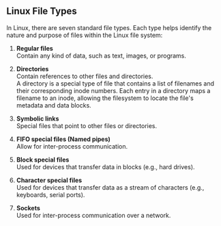 ## Linux File Types

In Linux, there are seven standard file types. Each type helps identify the nature and purpose of files within the Linux file system:

1. **Regular files**  
    Contain any kind of data, such as text, images, or programs.

2. **Directories**  
    Contain references to other files and directories.\
A directory is a special type of file that contains a list of filenames and their corresponding inode numbers. Each entry in a directory maps a filename to an inode, allowing the filesystem to locate the file's metadata and data blocks.

3. **Symbolic links**  
    Special files that point to other files or directories.

4. **FIFO special files (Named pipes)**  
    Allow for inter-process communication.

5. **Block special files**  
    Used for devices that transfer data in blocks (e.g., hard drives).

6. **Character special files**  
    Used for devices that transfer data as a stream of characters (e.g., keyboards, serial ports).

7. **Sockets**  
    Used for inter-process communication over a network.